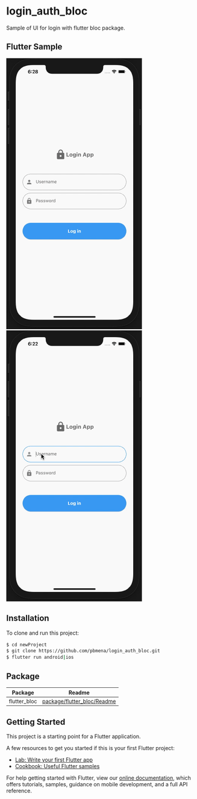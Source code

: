 # login_auth_bloc

Sample of UI for login with flutter bloc package.
## Flutter Sample
![error](assets/readme_screen/error.gif)
![loading](assets/readme_screen/loading.gif)
## Installation
To clone and run this project:
```sh
$ cd newProject
$ git clone https://github.com/pbmena/login_auth_bloc.git
$ flutter run android|ios
```
[package/flutter_bloc/Readme]:<https://pub.dev/packages/flutter_bloc>

## Package
| Package      | Readme |
| ------       | ------ |
| flutter_bloc | [package/flutter_bloc/Readme] |

## Getting Started

This project is a starting point for a Flutter application.

A few resources to get you started if this is your first Flutter project:

- [Lab: Write your first Flutter app](https://flutter.dev/docs/get-started/codelab)
- [Cookbook: Useful Flutter samples](https://flutter.dev/docs/cookbook)

For help getting started with Flutter, view our
[online documentation](https://flutter.dev/docs), which offers tutorials,
samples, guidance on mobile development, and a full API reference.
